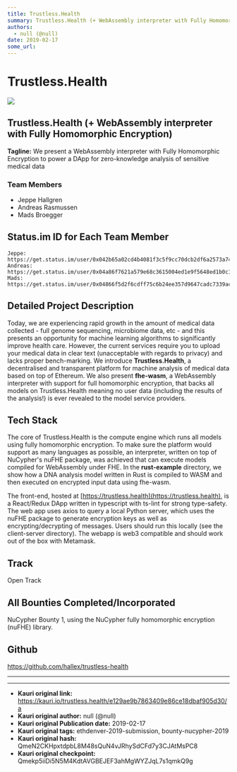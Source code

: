 ```yaml
---
title: Trustless.Health
summary: Trustless.Health (+ WebAssembly interpreter with Fully Homomorphic Encryption) Tagline- We present a WebAssembly interpreter with Fully Homomorphic Encryption to power a DApp for zero-knowledge analysis of sensitive medical data Team Members Jeppe Hallgren Andreas Rasmussen Mads Broegger Status.im ID for Each Team MemberJeppe- https-//get.status.im/user/0x042b65a02cd4b4081f3c5f9cc70dcb2df6a2573a74015190ea9ebad045d8e23de95d1c432f138cf3ec6e0be32bbc2613f53046d33db84e40897fbf2d1698746ea3 Andreas- ht
authors:
  - null (@null)
date: 2019-02-17
some_url: 
---
```


# Trustless.Health

![](https://ipfs.infura.io/ipfs/QmdHGyjmVbvZ5RsfoPNbg7ugzqxktpzMaxQmwGHR5MtC8L)


## Trustless.Health (+ WebAssembly interpreter with Fully Homomorphic Encryption)

**Tagline:** We present a WebAssembly interpreter with Fully Homomorphic Encryption to power a DApp for zero-knowledge analysis of sensitive medical data

### Team Members
- Jeppe Hallgren
- Andreas Rasmussen
- Mads Broegger

## Status.im ID for Each Team Member

```
Jeppe: https://get.status.im/user/0x042b65a02cd4b4081f3c5f9cc70dcb2df6a2573a74015190ea9ebad045d8e23de95d1c432f138cf3ec6e0be32bbc2613f53046d33db84e40897fbf2d1698746ea3
Andreas: https://get.status.im/user/0x04a86f7621a579e68c3615004ed1e9f5648ed1b0c171789171641093055a684b10b25ae945361bf10919c8e9b66180a4fdd4758686e885d5cd8b84994c075d6292
Mads: https://get.status.im/user/0x04866f5d2f6cdff75c6b24ee357d9647cadc7339ac342395c10bf20e6d8a30240d0930228a7d8021f6abb8c0fee3774353a41e53a9d07a4f5dfb044ed358f63213
```

## Detailed Project Description
Today, we are experiencing rapid growth in the amount of medical data collected - full genome sequencing, microbiome data, etc - and this presents an opportunity for machine learning algorithms to significantly improve health care. However, the current services require you to upload your medical data in clear text (unacceptable with regards to privacy) and lacks proper bench-marking. We introduce **Trustless.Health**, a decentralised and transparent platform for machine analysis of medical data based on top of Ethereum. We also present **fhe-wasm**, a WebAssembly interpreter with support for full homomorphic encryption, that backs all models on Trustless.Health meaning no user data (including the results of the analysis!) is ever revealed to the model service providers.

## Tech Stack
The core of Trustless.Health is the compute engine which runs all models using fully homomorphic encryption. To make sure the platform would support as many languages as possible, an interpreter, written on top of NuCypher's nuFHE package, was achieved that can execute models compiled for WebAssembly under FHE. In the **rust-example** directory, we show how a DNA analysis model written in Rust is compiled to WASM and then executed on encrypted input data using fhe-wasm.

The front-end, hosted at [https://trustless.health](https://trustless.health), is a React/Redux DApp written in typescript with ts-lint for strong type-safety. The web app uses axios to query a local Python server, which uses the nuFHE package to generate encryption keys as well as encrypting/decrypting of messages. Users should run this locally (see the client-server directory). The webapp is web3 compatible and should work out of the box with Metamask.

## Track
Open Track
## All Bounties Completed/Incorporated
NuCypher Bounty 1, using the NuCypher fully homomorphic encryption (nuFHE) library.
## Github
https://github.com/hallex/trustless-health


___



---

- **Kauri original link:** https://kauri.io/trustless.health/e129ae9b7863409e86ce18dbaf905d30/a
- **Kauri original author:** null (@null)
- **Kauri original Publication date:** 2019-02-17
- **Kauri original tags:** ethdenver-2019-submission, bounty-nucypher-2019
- **Kauri original hash:** QmeN2CKHpxtdpbL8M48sQuN4vJRhySdCFd7y3CJAtMsPC8
- **Kauri original checkpoint:** Qmekp5iiDi5N5M4KdtAVGBEJEF3ahMgWYZJqL7s1qmkQ9g



